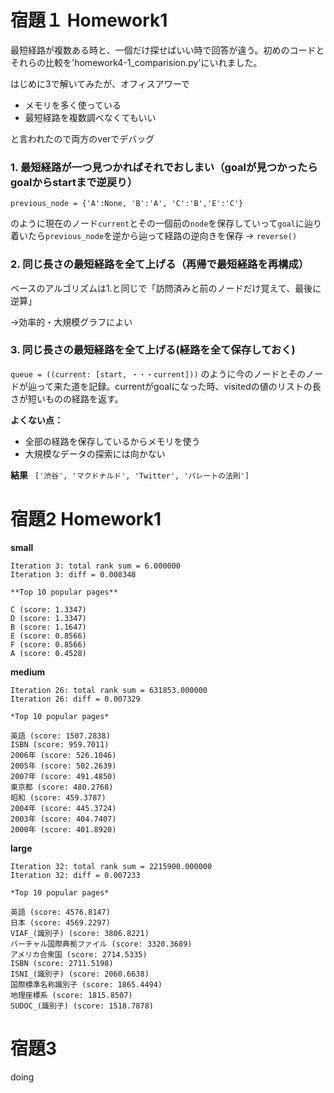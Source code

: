 # 宿題１ Homework1
   最短経路が複数ある時と、一個だけ探せばいい時で回答が違う。初めのコードとそれらの比較を'homework4-1_comparision.py'にいれました。
   
  はじめに3で解いてみたが、オフィスアワーで
  
  
  *   メモリを多く使っている
  *   最短経路を複数調べなくてもいい
  
  と言われたので両方のverでデバッグ
  
  
  
  ### **1.   最短経路が一つ見つかればそれでおしまい（goalが見つかったらgoalからstartまで逆戻り）**
  
  `previous_node = {'A':None, 'B':'A', 'C':'B','E':'C'}`
  
  のように現在のノード`current`とその一個前の`node`を保存していって`goal`に辿り着いたら`previous_node`を逆から辿って経路の逆向きを保存 → `reverse()`
  
  ### **2.   同じ長さの最短経路を全て上げる（再帰で最短経路を再構成）**
  ベースのアルゴリズムは1.と同じで「訪問済みと前のノードだけ覚えて、最後に逆算」
  
  →効率的・大規模グラフによい
  
  ### **3.   同じ長さの最短経路を全て上げる(経路を全て保存しておく)**
  
  `queue = ((current: [start, ・・・current]))` のように今のノードとそのノードが辿って来た道を記録。currentがgoalになった時、visitedの値のリストの長さが短いものの経路を返す。
  
  **よくない点：**
  
  
  *   全部の経路を保存しているからメモリを使う
  *   大規模なデータの探索には向かない
  
  **結果**
  ` ['渋谷', 'マクドナルド', 'Twitter', 'パレートの法則']`

 
# 宿題2 Homework1
  **small**

    Iteration 3: total rank sum = 6.000000
    Iteration 3: diff = 0.008348

    **Top 10 popular pages**
    
    C (score: 1.3347)
    D (score: 1.3347)
    B (score: 1.1647)
    E (score: 0.8566)
    F (score: 0.8566)
    A (score: 0.4528)


  **medium**

    Iteration 26: total rank sum = 631853.000000
    Iteration 26: diff = 0.007329

    *Top 10 popular pages*
    
    英語 (score: 1507.2838)
    ISBN (score: 959.7011)
    2006年 (score: 526.1046)
    2005年 (score: 502.2639)
    2007年 (score: 491.4850)
    東京都 (score: 480.2768)
    昭和 (score: 459.3787)
    2004年 (score: 445.3724)
    2003年 (score: 404.7407)
    2000年 (score: 401.8920)
  
  **large**

    Iteration 32: total rank sum = 2215900.000000
    Iteration 32: diff = 0.007233

    *Top 10 popular pages*

    英語 (score: 4576.8147)
    日本 (score: 4569.2297)
    VIAF_(識別子) (score: 3806.8221)
    バーチャル国際典拠ファイル (score: 3320.3689)
    アメリカ合衆国 (score: 2714.5335)
    ISBN (score: 2711.5198)
    ISNI_(識別子) (score: 2060.6638)
    国際標準名称識別子 (score: 1865.4494)
    地理座標系 (score: 1815.8507)
    SUDOC_(識別子) (score: 1518.7878)


# 宿題3
   doing
